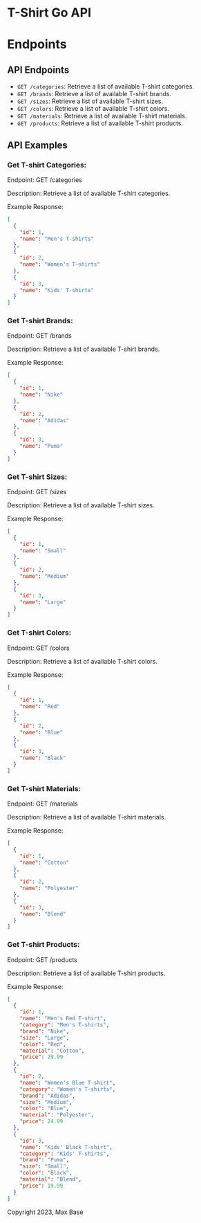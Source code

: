 # T-Shirt Go API


# Endpoints

## API Endpoints

- `GET /categories`: Retrieve a list of available T-shirt categories.
- `GET /brands`: Retrieve a list of available T-shirt brands.
- `GET /sizes`: Retrieve a list of available T-shirt sizes.
- `GET /colors`: Retrieve a list of available T-shirt colors.
- `GET /materials`: Retrieve a list of available T-shirt materials.
- `GET /products`: Retrieve a list of available T-shirt products.

## API Examples
### Get T-shirt Categories:

Endpoint: GET /categories

Description: Retrieve a list of available T-shirt categories.

Example Response:

```json
[
  {
    "id": 1,
    "name": "Men's T-shirts"
  },
  {
    "id": 2,
    "name": "Women's T-shirts"
  },
  {
    "id": 3,
    "name": "Kids' T-shirts"
  }
]
```

### Get T-shirt Brands:

Endpoint: GET /brands

Description: Retrieve a list of available T-shirt brands.

Example Response:

```json
[
  {
    "id": 1,
    "name": "Nike"
  },
  {
    "id": 2,
    "name": "Adidas"
  },
  {
    "id": 3,
    "name": "Puma"
  }
]
```

### Get T-shirt Sizes:

Endpoint: GET /sizes

Description: Retrieve a list of available T-shirt sizes.

Example Response:

```json
[
  {
    "id": 1,
    "name": "Small"
  },
  {
    "id": 2,
    "name": "Medium"
  },
  {
    "id": 3,
    "name": "Large"
  }
]
```

### Get T-shirt Colors:

Endpoint: GET /colors

Description: Retrieve a list of available T-shirt colors.

Example Response:

```json
[
  {
    "id": 1,
    "name": "Red"
  },
  {
    "id": 2,
    "name": "Blue"
  },
  {
    "id": 3,
    "name": "Black"
  }
]
```

### Get T-shirt Materials:

Endpoint: GET /materials

Description: Retrieve a list of available T-shirt materials.

Example Response:

```json
[
  {
    "id": 1,
    "name": "Cotton"
  },
  {
    "id": 2,
    "name": "Polyester"
  },
  {
    "id": 3,
    "name": "Blend"
  }
]
```

### Get T-shirt Products:

Endpoint: GET /products

Description: Retrieve a list of available T-shirt products.

Example Response:

```json
[
  {
    "id": 1,
    "name": "Men's Red T-shirt",
    "category": "Men's T-shirts",
    "brand": "Nike",
    "size": "Large",
    "color": "Red",
    "material": "Cotton",
    "price": 29.99
  },
  {
    "id": 2,
    "name": "Women's Blue T-shirt",
    "category": "Women's T-shirts",
    "brand": "Adidas",
    "size": "Medium",
    "color": "Blue",
    "material": "Polyester",
    "price": 24.99
  },
  {
    "id": 3,
    "name": "Kids' Black T-shirt",
    "category": "Kids' T-shirts",
    "brand": "Puma",
    "size": "Small",
    "color": "Black",
    "material": "Blend",
    "price": 19.99
  }
]
```

Copyright 2023, Max Base
